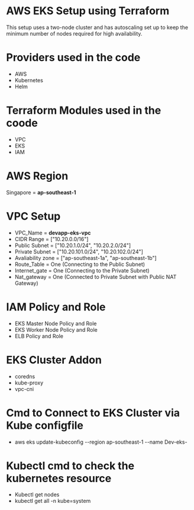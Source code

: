 # AWS EKS Setup using Terraform
This setup uses a two-node cluster and has autoscaling set up to keep the minimum number of nodes required for high availability.

# Providers used in the code
* AWS
* Kubernetes
* Helm

# Terraform Modules used in the coode
* VPC
* EKS
* IAM

# AWS Region
Singapore = **ap-southeast-1**

# VPC Setup
* VPC_Name = **devapp-eks-vpc**
* CIDR Range =  ["10.20.0.0/16"]
* Public Subnet = ["10.20.1.0/24", "10.20.2.0/24"]
* Private Subnet = ["10.20.101.0/24", "10.20.102.0/24"]
* Avaliability zone = ["ap-southeast-1a", "ap-southeast-1b"]
* Route_Table =  One (Connecting to the Public Subnet)
* Internet_gate = One (Connecting to the Private Subnet)
* Nat_gateway = One (Connected to Private Subnet with Public NAT Gateway)

# IAM Policy and Role
* EKS Master Node Policy and Role
* EKS Worker Node Policy and Role
* ELB Policy and Role

# EKS Cluster Addon
* coredns
* kube-proxy
* vpc-cni

# Cmd to Connect to EKS Cluster via Kube configfile
* aws eks update-kubeconfig --region ap-southeast-1 --name Dev-eks-


# Kubectl cmd to check the kubernetes resource
* Kubectl get nodes
* kubectl get all -n kube=system